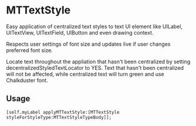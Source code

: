 MTTextStyle
===========

Easy application of centralized text styles to text UI element like UILabel, UITextView, UITextField, UIButton and even drawing context.

Respects user settings of font size and updates live if user changes preferred font size.

Locate text throughout the appliation that hasn't been centralized by setting decentralizedStyledTextLocator to YES. Text that hasn't been centralized will not be affected, while centralized text will turn green and use Chalkduster font.


Usage
-----

    [self.myLabel applyMTTextStyle:[MTTextStyle styleForStyleType:MTTextStyleTypeBody]];

